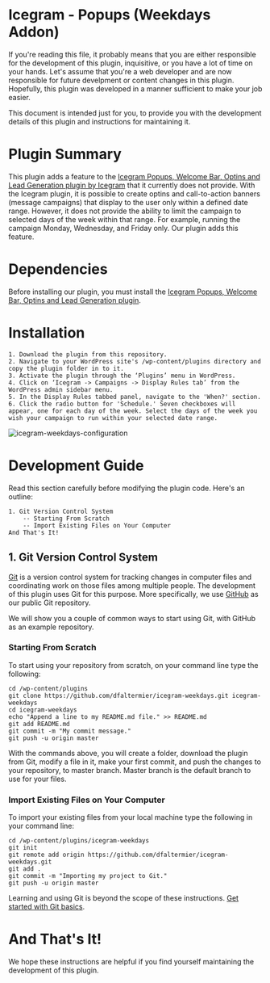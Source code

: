 # Icegram - Popups (Weekdays Addon)

If you're reading this file, it probably means that you are either responsible for the development of this plugin, inquisitive, or you have a lot of time on your hands. Let's assume that you're a web developer and are now responsible for future develpment or content changes in this plugin. Hopefully, this plugin was developed in a manner sufficient to make your job easier.

This document is intended just for you, to provide you with the development details of this plugin and instructions for maintaining it.

# Plugin Summary

This plugin adds a feature to the [Icegram Popups, Welcome Bar, Optins and Lead Generation plugin by Icegram](https://wordpress.org/plugins/icegram/) that it currently does not provide. With the Icegram plugin, it is possible to create optins and call-to-action banners (message campaigns) that display to the user only within a defined date range. However, it does not provide the ability to limit the campaign to selected days of the week within that range. For example, running the campaign Monday, Wednesday, and Friday only. Our plugin adds this feature.

# Dependencies

Before installing our plugin, you must install the [Icegram Popups, Welcome Bar, Optins and Lead Generation plugin](https://wordpress.org/plugins/icegram/).

# Installation

    1. Download the plugin from this repository.
    2. Navigate to your WordPress site's /wp-content/plugins directory and copy the plugin folder in to it.
    3. Activate the plugin through the ‘Plugins’ menu in WordPress.
    4. Click on ‘Icegram -> Campaigns -> Display Rules tab’ from the WordPress admin sidebar menu.
    5. In the Display Rules tabbed panel, navigate to the 'When?' section.
    6. Click the radio button for 'Schedule.' Seven checkboxes will appear, one for each day of the week. Select the days of the week you wish your campaign to run within your selected date range.

![icegram-weekdays-configuration](https://user-images.githubusercontent.com/3323104/43471928-7a011984-94a9-11e8-8c77-3de6f9419b48.jpg)

# Development Guide

Read this section carefully before modifying the plugin code. Here's an outline:

    1. Git Version Control System
        -- Starting From Scratch
        -- Import Existing Files on Your Computer
    And That's It!

## 1. Git Version Control System

[Git](https://git-scm.com/book/en/v2/Getting-Started-Git-Basics) is a version control system for tracking changes in computer files and coordinating work on those files among multiple people. The development of this plugin uses Git for this purpose. More specifically, we use [GitHub](https://github.com) as our public Git repository.

We will show you a couple of common ways to start using Git, with GitHub as an example repository.

### Starting From Scratch

To start using your repository from scratch, on your command line type the following:

```
cd /wp-content/plugins
git clone https://github.com/dfaltermier/icegram-weekdays.git icegram-weekdays
cd icegram-weekdays
echo "Append a line to my README.md file." >> README.md
git add README.md
git commit -m "My commit message."
git push -u origin master
```

With the commands above, you will create a folder, download the plugin from Git, modify a file in it, make your first commit, and push the changes to your repository, to master branch. Master branch is the default branch to use for your files.

### Import Existing Files on Your Computer

To import your existing files from your local machine type the following in your command line:

```
cd /wp-content/plugins/icegram-weekdays
git init
git remote add origin https://github.com/dfaltermier/icegram-weekdays.git
git add .
git commit -m "Importing my project to Git."
git push -u origin master
```

Learning and using Git is beyond the scope of these instructions. [Get started with Git basics](https://git-scm.com/book/en/v2/Getting-Started-Git-Basics).

# And That's It!

We hope these instructions are helpful if you find yourself maintaining the development of this plugin.

